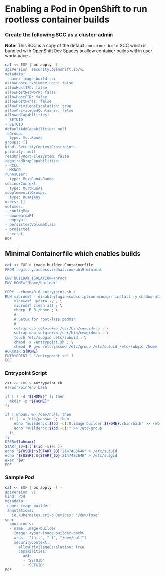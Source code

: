 # Enabling a Pod in OpenShift to run rootless container builds

### Create the following SCC as a cluster-admin

__Note:__ This SCC is a copy of the default `container-build` SCC which is bundled with OpenShift Dev Spaces to allow container builds within user workspaces.

```bash
cat << EOF | oc apply -f -
apiVersion: security.openshift.io/v1
metadata:
  name: image-build-scc
allowHostDirVolumePlugin: false
allowHostIPC: false
allowHostNetwork: false
allowHostPID: false
allowHostPorts: false
allowPrivilegeEscalation: true
allowPrivilegedContainer: false
allowedCapabilities:
- SETUID
- SETGID
defaultAddCapabilities: null
fsGroup:
  type: MustRunAs
groups: []
kind: SecurityContextConstraints
priority: null
readOnlyRootFilesystem: false
requiredDropCapabilities:
- KILL
- MKNOD
runAsUser:
  type: MustRunAsRange
seLinuxContext:
  type: MustRunAs
supplementalGroups:
  type: RunAsAny
users: []
volumes:
- configMap
- downwardAPI
- emptyDir
- persistentVolumeClaim
- projected
- secret
EOF
```

## Minimal Containerfile which enables builds

```bash
cat << EOF > image-builder.Containerfile
FROM registry.access.redhat.com/ubi9-minimal

ENV BUILDAH_ISOLATION=chroot
ENV HOME="/home/builder"

COPY --chown=0:0 entrypoint.sh /
RUN microdnf --disableplugin=subscription-manager install -y shadow-utils bash zsh podman podman-docker buildah skopeo fuse-overlayfs slirp4netns; \
    microdnf update -y ; \
    microdnf clean all ; \
    chgrp -R 0 /home ; \
    #
    # Setup for root-less podman
    #
    setcap cap_setuid+ep /usr/bin/newuidmap ; \
    setcap cap_setgid+ep /usr/bin/newgidmap ; \
    touch /etc/subgid /etc/subuid ; \
    chmod +x /entrypoint.sh ; \
    chmod -R g=u /etc/passwd /etc/group /etc/subuid /etc/subgid /home
WORKDIR ${HOME}
ENTRYPOINT [ "/entrypoint.sh" ]
EOF
```

### Entrypoint Script

```bash
cat << EOF > entrypoint.sh
#!/usr/bin/env bash

if [ ! -d "${HOME}" ]; then
  mkdir -p "${HOME}"
fi

if ! whoami &> /dev/null; then
  if [ -w /etc/passwd ]; then
    echo "builder:x:$(id -u):0:image builder:${HOME}:/bin/bash" >> /etc/passwd
    echo "builder:x:$(id -u):" >> /etc/group
  fi
fi
USER=$(whoami)
START_ID=$(( $(id -u)+1 ))
echo "${USER}:${START_ID}:2147483646" > /etc/subuid
echo "${USER}:${START_ID}:2147483646" > /etc/subgid
exec "$@"
EOF
```

### Sample Pod

```bash
cat << EOF | oc apply -f -
apiVersion: v1
kind: Pod
metadata:
 name: image-builder
 annotations:
   io.kubernetes.cri-o.Devices: "/dev/fuse"
spec:
  containers:
  - name: image-builder
    image: <your-image-builder-path>
    args: ["tail", "-f", "/dev/null"]
    securityContext:
      allowPrivilegeEscalation: true
      capabilities:
        add:
        - "SETUID"
        - "SETGID"
EOF
```
